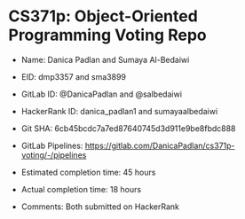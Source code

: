 # CS371p: Object-Oriented Programming Voting Repo

* Name: Danica Padlan and Sumaya Al-Bedaiwi

* EID: dmp3357 and sma3899

* GitLab ID: @DanicaPadlan and @salbedaiwi

* HackerRank ID: danica_padlan1 and sumayaalbedaiwi

* Git SHA: 6cb45bcdc7a7ed87640745d3d911e9be8fbdc888

* GitLab Pipelines: https://gitlab.com/DanicaPadlan/cs371p-voting/-/pipelines

* Estimated completion time: 45 hours

* Actual completion time: 18 hours

* Comments: Both submitted on HackerRank